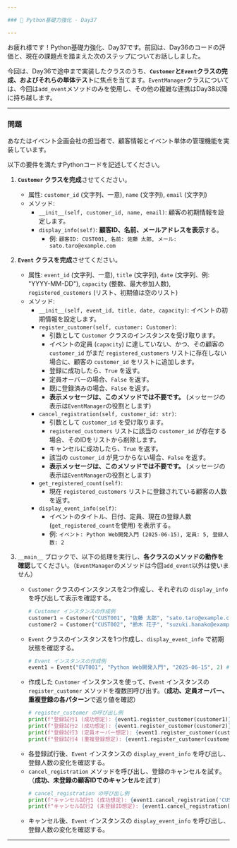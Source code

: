 ```yaml
---

### 📝 Python基礎力強化 - Day37

---
```


お疲れ様です！Python基礎力強化、Day37です。前回は、Day36のコードの評価と、現在の課題点を踏まえた次のステップについてお話ししました。

今回は、Day36で途中まで実装したクラスのうち、**`Customer`と`Event`クラスの完成、およびそれらの単体テスト**に焦点を当てます。`EventManager`クラスについては、今回は`add_event`メソッドのみを使用し、その他の複雑な連携はDay38以降に持ち越します。

---

### 問題

あなたはイベント企画会社の担当者で、顧客情報とイベント単体の管理機能を実装しています。

以下の要件を満たすPythonコードを記述してください。

1.  **`Customer` クラスを完成**させてください。
    * 属性: `customer_id` (文字列、一意), `name` (文字列), `email` (文字列)
    * メソッド:
        * `__init__(self, customer_id, name, email)`: 顧客の初期情報を設定します。
        * `display_info(self)`: **顧客ID、名前、メールアドレスを表示**する。
            * 例: `顧客ID: CUST001, 名前: 佐藤 太郎, メール: sato.taro@example.com`

2.  **`Event` クラスを完成**させてください。
    * 属性: `event_id` (文字列、一意), `title` (文字列), `date` (文字列、例: "YYYY-MM-DD"), `capacity` (整数、最大参加人数), `registered_customers` (リスト、初期値は空のリスト)
    * メソッド:
        * `__init__(self, event_id, title, date, capacity)`: イベントの初期情報を設定します。
        * `register_customer(self, customer: Customer)`:
            * 引数として `Customer` クラスのインスタンスを受け取ります。
            * イベントの定員 (`capacity`) に達していない、かつ、その顧客の `customer_id` がまだ `registered_customers` リストに存在しない場合に、顧客の `customer_id` をリストに追加します。
            * 登録に成功したら、`True` を返す。
            * 定員オーバーの場合、`False` を返す。
            * 既に登録済みの場合、`False` を返す。
            * **表示メッセージは、このメソッドでは不要です。** (メッセージの表示は`EventManager`の役割とします)
        * `cancel_registration(self, customer_id: str)`:
            * 引数として `customer_id` を受け取ります。
            * `registered_customers` リストに該当の `customer_id` が存在する場合、そのIDをリストから削除します。
            * キャンセルに成功したら、`True` を返す。
            * 該当の `customer_id` が見つからない場合、`False` を返す。
            * **表示メッセージは、このメソッドでは不要です。** (メッセージの表示は`EventManager`の役割とします)
        * `get_registered_count(self)`:
            * 現在 `registered_customers` リストに登録されている顧客の人数を返す。
        * `display_event_info(self)`:
            * イベントのタイトル、日付、定員、現在の登録人数 (`get_registered_count`を使用) を表示する。
            * 例: `イベント: Python Web開発入門 (2025-06-15), 定員: 5, 登録人数: 2`

3.  `__main__` ブロックで、以下の処理を実行し、**各クラスのメソッドの動作を確認**してください。（`EventManager`のメソッドは今回`add_event`以外は使いません）

    * `Customer` クラスのインスタンスを2つ作成し、それぞれの `display_info` を呼び出して表示を確認する。
        ```python
        # Customer インスタンスの作成例
        customer1 = Customer("CUST001", "佐藤 太郎", "sato.taro@example.com")
        customer2 = Customer("CUST002", "鈴木 花子", "suzuki.hanako@example.com")
        ```
    * `Event` クラスのインスタンスを1つ作成し、`display_event_info` で初期状態を確認する。
        ```python
        # Event インスタンスの作成例
        event1 = Event("EVT001", "Python Web開発入門", "2025-06-15", 2) # 定員2名でテスト
        ```
    * 作成した `Customer` インスタンスを使って、`Event` インスタンスの `register_customer` メソッドを複数回呼び出す。（**成功、定員オーバー、重複登録の各パターン**で返り値を確認）
        ```python
        # register_customer の呼び出し例
        print(f"登録試行1 (成功想定): {event1.register_customer(customer1)}") # True
        print(f"登録試行2 (成功想定): {event1.register_customer(customer2)}") # True
        print(f"登録試行3 (定員オーバー想定): {event1.register_customer(customer3)}") # False (customer3は別途作成)
        print(f"登録試行4 (重複登録想定): {event1.register_customer(customer1)}") # False
        ```
    * 各登録試行後、`Event` インスタンスの `display_event_info` を呼び出し、登録人数の変化を確認する。
    * `cancel_registration` メソッドを呼び出し、登録のキャンセルを試す。（**成功、未登録の顧客IDでのキャンセル**を試す）
        ```python
        # cancel_registration の呼び出し例
        print(f"キャンセル試行1 (成功想定): {event1.cancel_registration('CUST002')}") # True
        print(f"キャンセル試行2 (未登録ID想定): {event1.cancel_registration('CUST004')}") # False
        ```
    * キャンセル後、`Event` インスタンスの `display_event_info` を呼び出し、登録人数の変化を確認する。

---